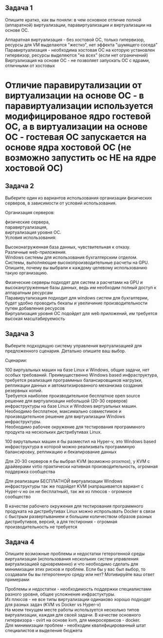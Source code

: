 ## Задача 1
Опишите кратко, как вы поняли: в чем основное отличие полной (аппаратной) виртуализации, паравиртуализации и виртуализации на основе ОС.    

Аппаратная виртуализация - без хостовой ОС, только гипервизор, ресурсы для VM выделаются "жестко", нет эффекта "шумящего соседа"    
Паравиртуализация - необходима хостовая ОС на которую установлен гипервизор, ресурсы выделяются "на всех" (если нет ограничений)  
Виртуализация на основе ОС - не позволяет запускать ОС с ядрами, отличными от хостовых  

# Отличие паравирутализации от виртуализации на основе ОС - в паравиртуализации используется модифицированое ядро гостевой ОС, а в виртуализации на основе ОС - гостевая ОС запускается на основе ядра хостовой ОС (не возможно запустить ос НЕ на ядре хостовой ОС)

## Задача 2
Выберите один из вариантов использования организации физических серверов, в зависимости от условий использования.  

Организация серверов:  

физические сервера,  
паравиртуализация,  
виртуализация уровня ОС.  
Условия использования:  

Высоконагруженная база данных, чувствительная к отказу.  
Различные web-приложения.  
Windows системы для использования бухгалтерским отделом.  
Системы, выполняющие высокопроизводительные расчеты на GPU.  
Опишите, почему вы выбрали к каждому целевому использованию такую организацию.    

Физические серверы подходят для систем а расчетами на GPU и высоканугруженные базы данных, ведь им необходим полный доступ к аппаратным ресурсам  
Паравирутализация подходит для windows систем для бухгалтерии, будет удобно проводить бекапы и увеличиние производительности путем добавления ресурсов  
Виртуализация уровня ОС подойдет для web приложений, им требуется высокая масштабируемость   
 
## Задача 3
Выберите подходящую систему управления виртуализацией для предложенного сценария. Детально опишите ваш выбор.  

Сценарии:  

100 виртуальных машин на базе Linux и Windows, общие задачи, нет особых требований. Преимущественно Windows based инфраструктура, требуется реализация программных   балансировщиков нагрузки, репликации данных и автоматизированного механизма создания резервных копий.  
Требуется наиболее производительное бесплатное open source решение для виртуализации небольшой (20-30 серверов) инфраструктуры на базе Linux и Windows виртуальных машин.  
Необходимо бесплатное, максимально совместимое и производительное решение для виртуализации Windows инфраструктуры.  
Необходимо рабочее окружение для тестирования программного продукта на нескольких дистрибутивах Linux.    

100 вирутальных машин я бы разместил на Hyper-v, это Windows based инфраструктура в которой можно реализивать программную балансировку, репликацию и бекапирование данных  

Для 20-30 серверов я бы выбрал KVM (возможно proxmox), у KVM с драйверами virtio практически нативная производительность, огромная поддержка сообщества  

Для реализации БЕСПЛАТНОЙ виртуализации Windows инфраструктуры так же подойдет KVM (напрашивается вариант с Hyper-v но он не бесплатный), так же из плюсов - огромное сообщество    

В качестве рабочего окружения для тестирования программного продуката на дистрибутивах Linux можно испрользвать Docker в связи с быстрым развертыванием и большим количеством образов разных дистрибутивов, версий, а для тестирония - огромная производительность не требуется    

## Задача 4
Опишите возможные проблемы и недостатки гетерогенной среды виртуализации (использования нескольких систем управления виртуализацией одновременно) и что необходимо сделать для минимизации этих рисков и проблем. Если бы у вас был выбор, то создавали бы вы гетерогенную среду или нет? Мотивируйте ваш ответ примерами   

Проблемы и недостатки - необходимость поддержки специалистами разного уровня, общее усложнение инфрастуктуры.    
Из плюсов - не все типы виртуализации одинаково хорошо подходят для разных задач (KVM vs Docker vs Hyper-v)    
На моем текущем месте работы используется несколько типов виртуализации, каждая для своей задачи. В качестве основного гипервизора - ovirt на основе kvm, для микросервисов - docker.    
Для минимизации проблем - необходим квалифицированный штат специалистов и выделение бюджета  
